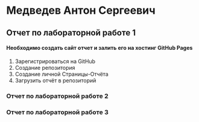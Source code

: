 # Медведев Антон Сергеевич
## Отчет по лабораторной работе 1
#### Необходимо создать сайт отчет и залить его на хостинг GitHub Pages
1. Зарегистрироваться на GitHub
2. Создание репозитория
3. Создание личной Страницы-Отчёта
4. Загрузить отчёт в репозиторий
### Отчет по лабораторной работе 2
### Отчет по лабораторной работе 3
